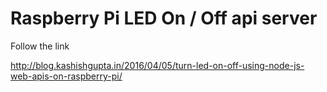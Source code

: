 # Raspberry Pi LED On / Off api server 

Follow the link 

http://blog.kashishgupta.in/2016/04/05/turn-led-on-off-using-node-js-web-apis-on-raspberry-pi/